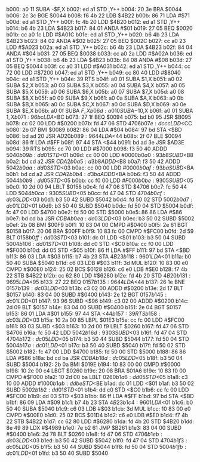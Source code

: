 b000: a0 11        SUBA   -$F,X
b002: ed a1        STD    ,Y++
b004: 20 3e        BRA    $0044
b006: 2c 3c        BGE    $0044
b008: f6 4b 22     LDB    $4B22
b00b: 86 71        LDA    #$71
b00d: ed a1        STD    ,Y++
b00f: fc 4b 20     LDD    $4B20
b012: ed a1        STD    ,Y++
b014: b6 4b 23     LDA    $4B23
b017: 84 01        ANDA   #$01
b019: 27 05        BEQ    $0020
b01b: cc a0 1c     LDD    #$A01C
b01e: ed a1        STD    ,Y++
b020: b6 4b 23     LDA    $4B23
b023: 84 02        ANDA   #$02
b025: 27 05        BEQ    $002C
b027: cc a0 23     LDD    #$A023
b02a: ed a1        STD    ,Y++
b02c: b6 4b 23     LDA    $4B23
b02f: 84 04        ANDA   #$04
b031: 27 05        BEQ    $0038
b033: cc a0 2a     LDD    #$A02A
b036: ed a1        STD    ,Y++
b038: b6 4b 23     LDA    $4B23
b03b: 84 08        ANDA   #$08
b03d: 27 05        BEQ    $0044
b03f: cc a0 31     LDD    #$A031
b042: ed a1        STD    ,Y++
b044: cc 72 00     LDD    #$7200
b047: ed a1        STD    ,Y++
b049: cc 80 40     LDD    #$8040
b04c: ed a1        STD    ,Y++
b04e: 39           RTS
b04f: a0 01        SUBA   $1,X
b051: a0 02        SUBA   $2,X
b053: a0 03        SUBA   $3,X
b055: a0 04        SUBA   $4,X
b057: a0 05        SUBA   $5,X
b059: a0 06        SUBA   $6,X
b05b: a0 07        SUBA   $7,X
b05d: a0 08        SUBA   $8,X
b05f: a0 09        SUBA   $9,X
b061: a0 0a        SUBA   $A,X
b063: a0 0b        SUBA   $B,X
b065: a0 0c        SUBA   $C,X
b067: a0 0d        SUBA   $D,X
b069: a0 0e        SUBA   $E,X
b06b: a0 0f        SUBA   $F,X
b06d: a0 10        SUBA   -$10,X
b06f: a0 01        SUBA   $1,X
b071: 96 bc        LDA    <$BC
b073: 27 1f        BEQ    $0094
b075: bd b0 95     JSR    $B095
b078: cc 02 00     LDD    #$0200
b07b: fd 47 06     STD    $4706
b07e: dc cc        LDD    <$CC
b080: 2b 07        BMI    $0089
b082: 86 04        LDA    #$04
b084: 97 bd        STA    <$BD
b086: bd ad 20     JSR    $AD20
b089: 96 44        LDA    <$44
b08b: 2f 07        BLE    $0094
b08d: 86 ff        LDA    #$FF
b08f: 97 44        STA    <$44
b091: bd ad 3e     JSR    $AD3E
b094: 39           RTS
b095: cc 70 00     LDD    #$7000
b098: f3 50 40     ADDD   $5040
b09b: dd 01        STD    <$01
b09d: cc 00 00     LDD    #$0000
b0a0: 93 b8        SUBD   <$B8
b0a2: bd cd a2     JSR    $CDA2
b0a5: d3 b8        ADDD   <$B8
b0a7: f3 50 42     ADDD   $5042
b0aa: dd 03        STD    <$03
b0ac: cc 00 00     LDD    #$0000
b0af: 93 ba        SUBD   <$BA
b0b1: bd cd a2     JSR    $CDA2
b0b4: d3 ba        ADDD   <$BA
b0b6: f3 50 44     ADDD   $5044
b0b9: dd 05        STD    <$05
b0bb: cc f0 00     LDD    #$F000
b0be: 93 05        SUBD   <$05
b0c0: 10 2d 00 94  LBLT   $0158
b0c4: fd 47 06     STD    $4706
b0c7: fc 50 44     LDD    $5044
b0ca: 93 05        SUBD   <$05
b0cc: fd 47 04     STD    $4704
b0cf: dc 03        LDD    <$03
b0d1: b3 50 42     SUBD   $5042
b0d4: fd 50 02     STD    $5002
b0d7: dc 01        LDD    <$01
b0d9: b3 50 40     SUBD   $5040
b0dc: fd 50 04     STD    $5004
b0df: fc 47 00     LDD    $4700
b0e2: fd 50 00     STD    $5000
b0e5: 86 86        LDA    #$86
b0e7: bd cd ba     JSR    $CDBA
b0ea: dc 03        LDD    <$03
b0ec: b3 50 02     SUBD   $5002
b0ef: 2b 08        BMI    $00F9
b0f1: 10 83 04 00  CMPD   #$0400
b0f5: 2e 61        BGT    $0158
b0f7: 20 06        BRA    $00FF
b0f9: 10 83 fc 00  CMPD   #$FC00
b0fd: 2d 59        BLT    $0158
b0ff: dd 03        STD    <$03
b101: dc 01        LDD    <$01
b103: b3 50 04     SUBD   $5004
b106: dd 01        STD    <$01
b108: dd c0        STD    <$C0
b10a: cc f0 00     LDD    #$F000
b10d: dd 05        STD    <$05
b10f: 86 ff        LDA    #$FF
b111: 97 bd        STA    <$BD
b113: 86 03        LDA    #$03
b115: b7 4b 23     STA    $4B23
b118: 96 01        LDA    <$01
b11a: b0 50 40     SUBA   $5040
b11d: c6 03        LDB    #$03
b11f: 3d           MUL
b120: 10 83 00 e0  CMPD   #$00E0
b124: 25 02        BCS    $0128
b126: c6 e0        LDB    #$E0
b128: f7 4b 22     STB    $4B22
b12b: cc 62 80     LDD    #$6280
b12e: fd 4b 20     STD    $4B20
b131: 96 95        LDA    <$95
b133: 27 22        BEQ    $0157
b135: 96 44        LDA    <$44
b137: 26 1e        BNE    $0157
b139: dc 03        LDD    <$03
b13b: c3 02 00     ADDD   #$0200
b13e: 2d 17        BLT    $0157
b140: 83 04 00     SUBD   #$0400
b143: 2e 12        BGT    $0157
b145: dc 01        LDD    <$01
b147: 93 96        SUBD   <$96
b149: c3 02 00     ADDD   #$0200
b14c: 2d 09        BLT    $0157
b14e: 83 04 00     SUBD   #$0400
b151: 2e 04        BGT    $0157
b153: 86 01        LDA    #$01
b155: 97 44        STA    <$44
b157: 39           RTS
b158: dc 03        LDD    <$03
b15a: 10 2a 00 85  LBPL   $01E3
b15e: cc fc 00     LDD    #$FC00
b161: 93 03        SUBD   <$03
b163: 10 2d 00 f9  LBLT   $0260
b167: fd 47 06     STD    $4706
b16a: fc 50 42     LDD    $5042
b16d: 93 03        SUBD   <$03
b16f: fd 47 04     STD    $4704
b172: dc 05        LDD    <$05
b174: b3 50 44     SUBD   $5044
b177: fd 50 04     STD    $5004
b17a: dc 01        LDD    <$01
b17c: b3 50 40     SUBD   $5040
b17f: fd 50 02     STD    $5002
b182: fc 47 00     LDD    $4700
b185: fd 50 00     STD    $5000
b188: 86 86        LDA    #$86
b18a: bd cd ba     JSR    $CDBA
b18d: dc 05        LDD    <$05
b18f: b3 50 04     SUBD   $5004
b192: 2b 0a        BMI    $019E
b194: 10 83 00 00  CMPD   #$0000
b198: 10 2e 00 c4  LBGT   $0260
b19c: 20 08        BRA    $01A6
b19e: 10 83 f0 00  CMPD   #$F000
b1a2: 10 2d 00 ba  LBLT   $0260
b1a6: dd 05        STD    <$05
b1a8: c3 10 00     ADDD   #$1000
b1ab: dd be        STD    <$BE
b1ad: dc 01        LDD    <$01
b1af: b3 50 02     SUBD   $5002
b1b2: dd 01        STD    <$01
b1b4: dd c0        STD    <$C0
b1b6: cc fc 00     LDD    #$FC00
b1b9: dd 03        STD    <$03
b1bb: 86 ff        LDA    #$FF
b1bd: 97 bd        STA    <$BD
b1bf: 86 09        LDA    #$09
b1c1: b7 4b 23     STA    $4B23
b1c4: 96 01        LDA    <$01
b1c6: b0 50 40     SUBA   $5040
b1c9: c6 03        LDB    #$03
b1cb: 3d           MUL
b1cc: 10 83 00 e0  CMPD   #$00E0
b1d0: 25 02        BCS    $01D4
b1d2: c6 e0        LDB    #$E0
b1d4: f7 4b 22     STB    $4B22
b1d7: cc 62 80     LDD    #$6280
b1da: fd 4b 20     STD    $4B20
b1dd: 8e 49 89     LDX    #$4989
b1e0: 7e b2 61     JMP    $B261
b1e3: 83 04 00     SUBD   #$0400
b1e6: 2d 78        BLT    $0260
b1e8: fd 47 06     STD    $4706
b1eb: dc 03        LDD    <$03
b1ed: b3 50 42     SUBD   $5042
b1f0: fd 47 04     STD    $4704
b1f3: dc 05        LDD    <$05
b1f5: b3 50 44     SUBD   $5044
b1f8: fd 50 04     STD    $5004
b1fb: dc 01        LDD    <$01
b1fd: b3 50 40     SUBD   $5040
